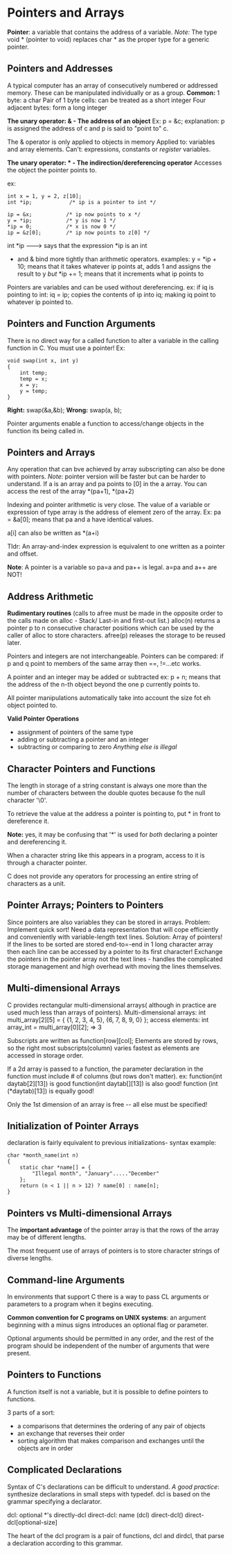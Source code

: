 # Pointers and Arrays
**Pointer**: a variable that contains the address of a variable.
*Note:* The type void * (pointer to void) replaces char * as the proper type for a generic pointer.
## Pointers and Addresses
A typical computer has an array of consecutively numbered or addressed memory. These can be manipulated individually or as a group.
**Common:**
1 byte: a char
Pair of 1 byte cells: can be treated as a short integer
Four adjacent bytes: form a long integer

**The unary operator: & - The address of an object**
Ex:
p = &c;
explanation: p is assigned the address of c and p is said to "point to" c.

The & operator is only applied to objects in memory 
Applied to: variables and array elements. 
Can't: expressions, constants or *register* variables.


**The unary operator: * - The indirection/dereferencing operator**
Accesses the object the pointer points to. 

ex:
```
int x = 1, y = 2, z[10];
int *ip;            /* ip is a pointer to int */

ip = &x;           /* ip now points to x */
y = *ip;           /* y is now 1 */
*ip = 0;           /* x is now 0 */
ip = &z[0];        /* ip now points to z[0] */
```
int *ip ---> says that the expression *ip is an int

* and & bind more tightly than arithmetic operators. 
examples:
y = *ip + 10; means that it takes whatever ip points at, adds 1 and assigns the result to y
*but*
*ip += 1; means that it increments what ip points to

Pointers are variables and can be used without dereferencing.
ex:
if iq is pointing to int:
iq = ip;
copies the contents of ip into iq; making iq point to whatever ip pointed to. 

## Pointers and Function Arguments
There is no direct way for a called function to alter a variable in the calling function in C. You must use a pointer!
Ex:
```
void swap(int x, int y)
{
    int temp;
    temp = x;
    x = y;
    y = temp;
}
```
**Right:** swap(&a,&b);
**Wrong:** swap(a, b);

Pointer arguments enable a function to access/change objects in the function its being called in. 

## Pointers and Arrays
Any operation that can bve achieved by array subscripting can also be done with pointers.
*Note*: pointer version will be faster but can be harder to understand. 
If a is an array and pa points to [0] in the a array. You can access the rest of the array *(pa+1), *(pa+2)

Indexing and pointer arithmetic is very close. The value of a variable or expression of type array is the address of element zero of the array. Ex:
pa = &a[0]; means that pa and a have identical values. 


a[i] can also be written as *(a+i)

Tldr: An array-and-index expression is equivalent to one written as a pointer and offset. 

**Note**:
A pointer is a variable so pa=a and pa++ is legal. a=pa and a++ are NOT!

## Address Arithmetic

**Rudimentary routines** (calls to afree must be made in the opposite order to the calls made on alloc - Stack/ Last-in and first-out list.)
alloc(n) returns a pointer p to n consecutive character positions which can be used by the caller of alloc to store characters.
afree(p) releases the storage to be reused later. 

Pointers and integers are not interchangeable. 
Pointers can be compared: if p and q point to members of the same array then ==, !=...etc works. 

A pointer and an integer may be added or subtracted
ex: p + n; means that the address of the n-th object beyond the one p currently points to. 

All pointer manipulations automatically take into account the size fot eh object pointed to. 


**Valid Pointer Operations**
- assignment of pointers of the same type
- adding or subtracting a pointer and an integer
- subtracting or comparing to zero
*Anything else is illegal*

## Character Pointers and Functions
The length in storage of a string constant is always one more than the number of characters between the double quotes because fo the null character '\0'.

 To retrieve the value at the address a pointer is pointing to, put * in front to dereference it.

 **Note:** yes, it may be confusing that '*' is used for _both_ declaring a pointer and dereferencing it.

When a character string like this appears in a program, access to it is through a character pointer. 

C does not provide any operators for processing an entire string of characters as a unit. 

## Pointer Arrays; Pointers to Pointers
Since pointers are also variables they can be stored in arrays.
Problem: Implement quick sort! Need a data representation that will cope efficiently and conveniently with variable-length text lines.
Solution: Array of pointers!
If the lines to be sorted are stored end-to=-end in 1 long character array then each line can be accessed by a pointer to its first character! Exchange the pointers in the pointer array not the text lines - handles the complicated storage management and high overhead with moving the lines themselves. 

## Multi-dimensional Arrays
C provides rectangular multi-dimensional arrays( although in practice are used much less than arrays of pointers).
 Multi-dimensional arrays:
  int multi_array[2][5] = {
    {1, 2, 3, 4, 5},
    {6, 7, 8, 9, 0}
  };
 access elements:
  int array_int = multi_array[0][2]; => 3

Subscripts are written as function[row][col];
Elements are stored by rows, so the right most subscripts(column) varies fastest as elements are accessed in storage order. 

If a 2d array is passed to a function, the parameter declaration in the function must include # of columns (but rows don't matter).
ex: function(int daytab[2][13]) is good
    function(int daytab[][13]) is also good!
    function (int (*daytab)[13]) is equally good!

Only the 1st dimension of an array is free -- all else must be specified!
## Initialization of Pointer Arrays
declaration is fairly equivalent to previous initializations- 
syntax example:
```
char *month_name(int n)
{
    static char *name[] = {
        "Illegal month", "January"....."December"
    };
    return (n < 1 || n > 12) ? name[0] : name[n];
}
```

## Pointers vs Multi-dimensional Arrays
The **important advantage** of the pointer array is that the rows of the array may be of different lengths.

The most frequent use of arrays of pointers is to store character strings of diverse lengths. 

## Command-line Arguments
In environments that support C there is a way to pass CL arguments or parameters to a program when it begins executing. 

**Common convention for C programs on UNIX systems**: an argument beginning with a minus signs introduces an optional flag or parameter. 

Optional arguments should be permitted in any order, and the rest of the program should be independent of the number of arguments that were present. 

## Pointers to Functions
A function itself is not a variable, but it is possible to define pointers to functions.

3 parts of a sort:
- a comparisons that determines the ordering of any pair of objects
- an exchange  that reverses their order
- sorting algorithm that makes comparison and exchanges until the objects are in order

## Complicated Declarations
Syntax of C's declarations can be difficult to understand.
*A good practice*: synthesize declarations in small steps with typedef.
dcl is based on the grammar specifying a declarator. 

dcl: optional *'s directly-dcl
direct-dcl: name
            (dcl)
            direct-dcl()
            direct-dcl[optional-size]

The heart of the dcl program is a pair of functions, dcl and dirdcl, that parse a declaration according to this grammar. 
